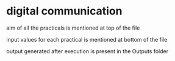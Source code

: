 # digital communication

aim of all the practicals is mentioned at top of the file

input values for each practical is mentioned at bottom of the file 

output generated after execution is present in the Outputs folder
